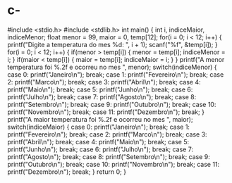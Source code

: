 # c-
#include <stdio.h>
#include <stdlib.h>
int main() {
    int i, indiceMaior, indiceMenor;
    float menor = 99, maior = 0, temp[12];
    for(i = 0; i < 12; i++) {
        printf("Digite a temperatura do mes %d: ", i + 1);
        scanf("%f", &temp[i]);
    }
    for(i = 0; i < 12; i++) {
        if(menor > temp[i]) {
            menor = temp[i];
            indiceMenor = i;
        }
        if(maior < temp[i]) {
            maior = temp[i];
            indiceMaior = i;
        }
    }
    printf("A menor temperatura foi %.2f e ocorreu no mes ", menor);
    switch(indiceMenor) {
    case 0:
        printf("Janeiro\n");
        break;
    case 1:
        printf("Fevereiro\n");
        break;
    case 2:
        printf("Marco\n");
        break;
    case 3:
        printf("Abril\n");
        break;
    case 4:
        printf("Maio\n");
        break;
    case 5:
        printf("Junho\n");
        break;
    case 6:
        printf("Julho\n");
        break;
    case 7:
        printf("Agosto\n");
        break;
    case 8:
        printf("Setembro\n");
        break;
    case 9:
        printf("Outubro\n");
        break;
    case 10:
        printf("Novembro\n");
        break;
    case 11:
        printf("Dezembro\n");
        break;
    }
    printf("A maior temperatura foi %.2f e ocorreu no mes ", maior);
    switch(indiceMaior) {
    case 0:
        printf("Janeiro\n");
        break;
    case 1:
        printf("Fevereiro\n");
        break;
    case 2:
        printf("Marco\n");
        break;
    case 3:
        printf("Abril\n");
        break;
    case 4:
        printf("Maio\n");
        break;
    case 5:
        printf("Junho\n");
        break;
    case 6:
        printf("Julho\n");
        break;
    case 7:
        printf("Agosto\n");
        break;
    case 8:
        printf("Setembro\n");
        break;
    case 9:
        printf("Outubro\n");
        break;
    case 10:
        printf("Novembro\n");
        break;
    case 11:
        printf("Dezembro\n");
        break;
    }
    return 0;
}
